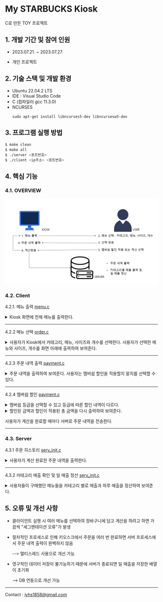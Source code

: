 # My STARBUCKS Kiosk
C로 만든 TOY 프로젝트 


## 1. 개발 기간 및 참여 인원

+ 2023.07.21. ~ 2023.07.27.

+ 개인 프로젝트

## 2. 기술 스택 및 개발 환경

+ Ubuntu 22.04.2 LTS
+ IDE : Visual Studio Code
+ C (컴파일러 gcc 11.3.0)
+ NCURSES 
    ```
    sudo apt-get install libncurses5-dev libncursesw5-dev 
    ```

## 3. 프로그램 실행 방법

```bash
$ make clean 
$ make all
$ ./server <포트번호>
$ ./client <ip주소> <포트번호>
```

## 4. 핵심 기능

### 4.1. OVERVIEW
![OVERVIEW](./images/overview.png "기능 요약")

### 4.2. Client

4.2.1. 메뉴 출력 [menu.c](./src/menu.c)
<details> 
<summary> Kiosk 화면에 전체 메뉴를 출력한다. </summary>

![init screen](./images/client.png "초기 화면")

</details>

---
4.2.2 메뉴 선택 [order.c](./src/order.c)
<details> 
<summary> 사용자가 Kiosk에서 카테고리, 메뉴, 사이즈와 개수를 선택한다. 사용자가 선택한 메뉴와 사이즈, 개수를 화면 아래에 출력하여 보여준다.</summary>


![menu](./images/menu_select.gif "메뉴 선택")
사용자가 주문한 정보를 저장할 배열(=장바구니)

```C
int order_cnt=0; // 사용자가 선택한 메뉴의 총 개수
char* order_name[100]; // 사용자가 선택한 메뉴의 이름
int order_price[100]; // 사용자가 선택한 메뉴의 가격
int order_num[100]; // 사용자가 선택한 메뉴의 개수
int order_size[100]; // 사용자가 선택한 메뉴의 사이즈
```

</details>

---
4.2.3 주문 내역 출력 [payment.c](./src/payment.c)

<details> 
<summary> 주문 내역을 출력하여 보여준다. 사용자는 멤버쉽 할인을 적용할지 말지를 선택할 수 있다.</summary>

![bill](./images/order.png "주문 내역")

</details>

---
 4.2.4 멤버쉽 할인 [payment.c](./src/payment.c)

<details>
<summary> 멤버쉽 등급을 선택할 수 있고 등급에 따른 할인 내역이 다르다.
</summary>

![membership](./images/membership.png "멤버쉽 등급")
</details>

<details>
<summary> 할인된 금액과 할인이 적용된 총 금액을 다시 출력하여 보여준다.</summary>

![discount](./images/discount.png "할인")

</details>

사용자가 계산을 완료할 때마다 서버로 주문 내역을 전송한다.

---

### 4.3. Server

4.3.1 주문 히스토리 [serv_init.c](./src/serv_init.c)

<details>
<summary> 사용자가 계산 완료한 주문 내역을 출력한다.</summary>

![server init](./images/server.png "서버 초기 화면")

</details>

---
4.3.2 카테고리 매출 확인 및 일 매출 정산  [serv_init.c](./src/serv_init.c)
<details>
<summary> 사용자들이 구매했던 메뉴들을 카테고리 별로 매출과 하루 매출을 정산하여 보여준다.</summary>

![revenue](./images/revenue.png "매출 정산")

```C
int category_sales[7]; // 카테고리별 매출을 저장
static int sales[12][31]; // 일 매출 저장 [month][day]
```

</details>

## 5. 오류 및 개선 사항

* 클라이언트 실행 시 여러 메뉴를 선택하여 장바구니에 담고 계산을 하려고 하면 가끔씩 "세그멘테이션 오류"가 발생

* 절차적인 프로세스로 인해 키오스크에서 주문을 여러 번 완료하면 서버 프로세스에서 주문 내역 출력이 완벽하지 않음

  --> 멀티스레드 사용으로 개선 가능

* 영구적인 데이터 저장이 불가능하기 때문에 서버가 종료되면 일 매출을 저장한 배열이 초기화

  --> DB 연동으로 개선 가능

---

Contact : <iyhs1858@gmail.com> 





